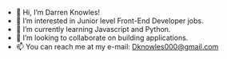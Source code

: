 - 👋 Hi, I’m Darren Knowles!
- 👀 I’m interested in Junior level Front-End Developer jobs.
- 🌱 I’m currently learning Javascript and Python.
- 💞️ I’m looking to collaborate on building applications.
- 📫 You can reach me at my e-mail: Dknowles000@gmail.com

<!---
Dknowles000/Dknowles000 is a ✨ special ✨ repository because its `README.md` (this file) appears on your GitHub profile.
You can click the Preview link to take a look at your changes.
--->
